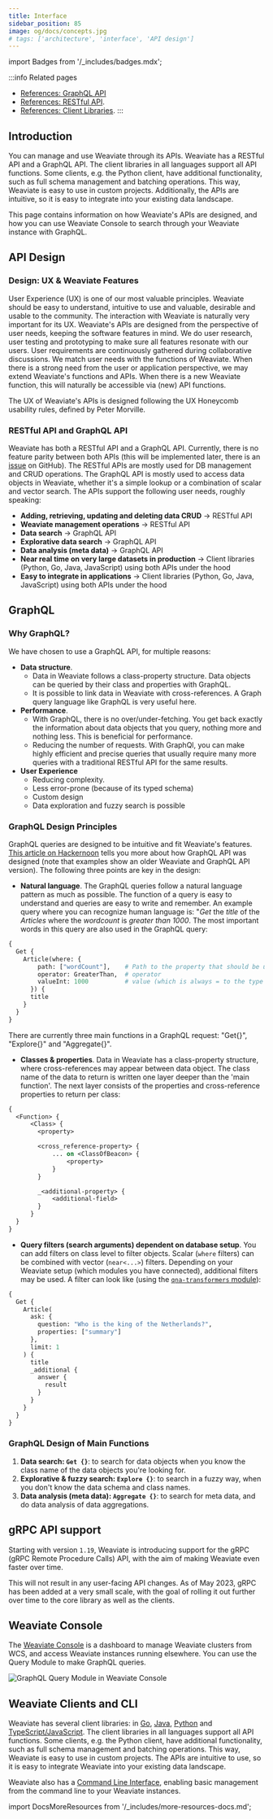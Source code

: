 ```yaml
---
title: Interface
sidebar_position: 85
image: og/docs/concepts.jpg
# tags: ['architecture', 'interface', 'API design']
---
```

import Badges from '/_includes/badges.mdx';

<Badges/>

:::info Related pages
- [References: GraphQL API](../api/graphql/index.md)
- [References: RESTful API](../api/rest/index.md).
- [References: Client Libraries](../client-libraries/index.md).
:::

## Introduction

You can manage and use Weaviate through its APIs. Weaviate has a RESTful API and a GraphQL API. The client libraries in all languages support all API functions. Some clients, e.g. the Python client, have additional functionality, such as full schema management and batching operations. This way, Weaviate is easy to use in custom projects. Additionally, the APIs are intuitive, so it is easy to integrate into your existing data landscape.

This page contains information on how Weaviate's APIs are designed, and how you can use Weaviate Console to search through your Weaviate instance with GraphQL.

## API Design

### Design: UX & Weaviate Features

User Experience (UX) is one of our most valuable principles. Weaviate should be easy to understand, intuitive to use and valuable, desirable and usable to the community. The interaction with Weaviate is naturally very important for its UX. Weaviate's APIs are designed from the perspective of user needs, keeping the software features in mind. We do user research, user testing and prototyping to make sure all features resonate with our users. User requirements are continuously gathered during collaborative discussions. We match user needs with the functions of Weaviate. When there is a strong need from the user or application perspective, we may extend Weaviate's functions and APIs. When there is a new Weaviate function, this will naturally be accessible via (new) API functions.

The UX of Weaviate's APIs is designed following the UX Honeycomb usability rules, defined by Peter Morville.

### RESTful API and GraphQL API

Weaviate has both a RESTful API and a GraphQL API. Currently, there is no feature parity between both APIs (this will be implemented later, there is an [issue](https://github.com/weaviate/weaviate/issues/1540) on GitHub). The RESTful APIs are mostly used for DB management and CRUD operations. The GraphQL API is mostly used to access data objects in Weaviate, whether it's a simple lookup or a combination of scalar and vector search. The APIs support the following user needs, roughly speaking:

* **Adding, retrieving, updating and deleting data CRUD** -> RESTful API
* **Weaviate management operations** -> RESTful API
* **Data search** -> GraphQL API
* **Explorative data search** -> GraphQL API
* **Data analysis (meta data)** -> GraphQL API
* **Near real time on very large datasets in production** -> Client libraries (Python, Go, Java, JavaScript) using both APIs under the hood
* **Easy to integrate in applications** -> Client libraries (Python, Go, Java, JavaScript) using both APIs under the hood

## GraphQL

### Why GraphQL?
We have chosen to use a GraphQL API, for multiple reasons:

* **Data structure**.
  * Data in Weaviate follows a class-property structure. Data objects can be queried by their class and properties with GraphQL.
  * It is possible to link data in Weaviate with cross-references. A Graph query language like GraphQL is very useful here.
* **Performance**.
  * With GraphQL, there is no over/under-fetching. You get back exactly the information about data objects that you query, nothing more and nothing less. This is beneficial for performance.
  * Reducing the number of requests. With GraphQl, you can make highly efficient and precise queries that usually require many more queries with a traditional RESTful API for the same results.
* **User Experience**
  * Reducing complexity.
  * Less error-prone (because of its typed schema)
  * Custom design
  * Data exploration and fuzzy search is possible

### GraphQL Design Principles
GraphQL queries are designed to be intuitive and fit Weaviate's features. [This article on Hackernoon](https://hackernoon.com/how-weaviates-graphql-api-was-designed-t93932tl) tells you more about how GraphQL API was designed (note that examples show an older Weaviate and GraphQL API version). The following three points are key in the design:

* **Natural language**. The GraphQL queries follow a natural language pattern as much as possible. The function of a query is easy to understand and queries are easy to write and remember. An example query where you can recognize human language is: "*Get* the *title* of the *Articles* where the *wordcount* is *greater than* *1000*. The most important words in this query are also used in the GraphQL query:

```graphql
{
  Get {
    Article(where: {
        path: ["wordCount"],    # Path to the property that should be used
        operator: GreaterThan,  # operator
        valueInt: 1000          # value (which is always = to the type of the path property)
      }) {
      title
    }
  }
}
```

There are currently three main functions in a GraphQL request: "Get{}", "Explore{}" and "Aggregate{}".

* **Classes & properties**. Data in Weaviate has a class-property structure, where cross-references may appear between data object. The class name of the data to return is written one layer deeper than the 'main function'. The next layer consists of the properties and cross-reference properties to return per class:

```graphql
{
  <Function> {
      <Class> {
        <property>

        <cross_reference-property> {
            ... on <ClassOfBeacon> {
                <property>
            }
        }

        _<additional-property> {
            <additional-field>
        }
      }
  }
}
```

* **Query filters (search arguments) dependent on database setup**. You can add filters on class level to filter objects. Scalar (`where` filters) can be combined with vector (`near<...>`) filters. Depending on your Weaviate setup (which modules you have connected), additional filters may be used. A filter can look like (using the [`qna-transformers` module](/developers/weaviate/modules/reader-generator-modules/qna-transformers.md)):

```graphql
{
  Get {
    Article(
      ask: {
        question: "Who is the king of the Netherlands?",
        properties: ["summary"]
      },
      limit: 1
    ) {
      title
      _additional {
        answer {
          result
        }
      }
    }
  }
}
```

### GraphQL Design of Main Functions

1. **Data search: `Get {}`**: to search for data objects when you know the class name of the data objects you're looking for.
2. **Explorative & fuzzy search: `Explore {}`**: to search in a fuzzy way, when you don't know the data schema and class names.
3. **Data analysis (meta data): `Aggregate {}`**: to search for meta data, and do data analysis of data aggregations.

## gRPC API support

Starting with version `1.19`, Weaviate is introducing support for the gRPC (gRPC Remote Procedure Calls) API, with the aim of making Weaviate even faster over time.

This will not result in any user-facing API changes. As of May 2023, gRPC has been added at a very small scale, with the goal of rolling it out further over time to the core library as well as the clients.

## Weaviate Console

The [Weaviate Console](https://console.weaviate.cloud) is a dashboard to manage Weaviate clusters from WCS, and access Weaviate instances running elsewhere. You can use the Query Module to make GraphQL queries.

![GraphQL Query Module in Weaviate Console](./img/console-capture.png)

## Weaviate Clients and CLI

Weaviate has several client libraries: in [Go](/developers/weaviate/client-libraries/go.md), [Java](/developers/weaviate/client-libraries/java.md), [Python](/developers/weaviate/client-libraries/python.md) and [TypeScript/JavaScript](/developers/weaviate/client-libraries/typescript.mdx). The client libraries in all languages support all API functions. Some clients, e.g. the Python client, have additional functionality, such as full schema management and batching operations. This way, Weaviate is easy to use in custom projects. The APIs are intuitive to use, so it is easy to integrate Weaviate into your existing data landscape.

Weaviate also has a [Command Line Interface](/developers/weaviate/client-libraries/cli.md), enabling basic management from the command line to your Weaviate instances.

import DocsMoreResources from '/_includes/more-resources-docs.md';

<DocsMoreResources />
